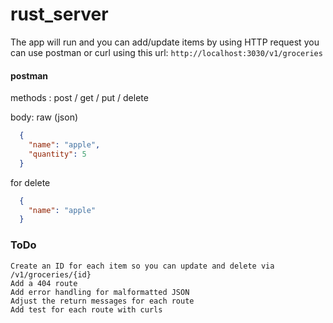 # rust_server

The app will run and you can add/update items by using HTTP request you can use postman or curl using this url: `http://localhost:3030/v1/groceries`

#### postman
methods : post / get / put / delete

body: raw (json)
```json
  {
    "name": "apple",
    "quantity": 5
  }
```

for delete
```json
  {
    "name": "apple"
  }
```

### ToDo

    Create an ID for each item so you can update and delete via /v1/groceries/{id}
    Add a 404 route
    Add error handling for malformatted JSON
    Adjust the return messages for each route
    Add test for each route with curls
